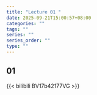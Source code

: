 ```yaml
---
title: "Lecture 01 "
date: 2025-09-21T15:00:57+08:00
categories: ""
tags: ""
series: ""
series_order: ""
type: ""
---
```


## 01

{{< bilibili BV17b42177VG >}}


